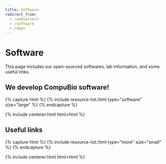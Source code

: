 ```yaml
---
title: Software
redirect_from:
  - /webservers
  - /software
  - /apps
---
```


# <i class="fas fa-tools"></i>Software

This page includes our open-sourced softwares, lab information, and some useful links.

<!-- section break -->

## We develop CompuBio software!

{% capture html %}
{% include resource-list.html type="software" size="large" %}
{% endcapture %}

{% include centerer.html html=html %}

<!-- section break -->





## Useful links

{% capture html %}
{% include resource-list.html type="more" size="small" %}
{% endcapture %}

{% include centerer.html html=html %}

<!-- section break -->





